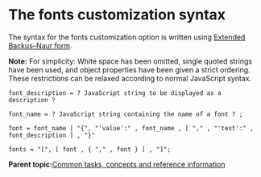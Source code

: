# The fonts customization syntax 

The syntax for the fonts customization option is written using [Extended Backus–Naur form](https://en.wikipedia.org/wiki/Extended_Backus%E2%80%93Naur_form).

**Note:** For simplicity: White space has been omitted, single quoted strings have been used, and object properties have been given a strict ordering. These restrictions can be relaxed according to normal JavaScript syntax.

```
font_description = ? JavaScript string to be displayed as a description ?

font_name = ? JavaScript string containing the name of a font ? ;

font = font_name | "{", "'value':" , font_name , [ "," , "'text':" , font_description ] , "}"

fonts = "[", [ font , { "," , font } ] , "]";
```

**Parent topic:**[Common tasks, concepts and reference information](../../install/tiny_editors/r_appendix.md)

